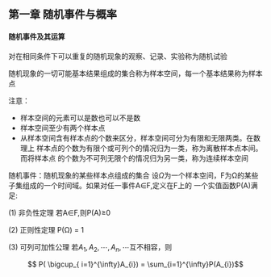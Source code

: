 ## 第一章  随机事件与概率
  
#### 随机事件及其运算
  对在相同条件下可以重复的随机现象的观察、记录、实验称为随机试验
  
  随机现象的一切可能基本结果组成的集合称为样本空间，每一个基本结果称为样本点
  
  注意：
  + 样本空间的元素可以是数也可以不是数
  + 样本空间至少有两个样本点
  + 从样本空间含有样本点的个数来区分，样本空间可分为有限和无限两类。在数理上
  样本点的个数为有限个或可列个的情况归为一类，称为离散样本点本间。而将样本点
  的个数为不可列无限个的情况归为另一类，称为连续样本空间
  
  随机事件：随机现象的某些样本点组成的集合
设$\Omega$为一个样本空间，F为Ω的某些子集组成的一个时间域。如果对任一事件A∈F,定义在F上的
  一个实值函数P(A)满足:
  
 (1) 非负性定理  若A∈F,则P(A)≥0
        
 (2) 正则性定理  P(Ω) = 1
        
 (3) 可列可加性公理 若$A_1,A_2,\cdots,A_n,\cdots$互不相容，则
 
 $$ P( \bigcup_{ i=1}^{\infty}A_{i}) = \sum_{i=1}^{\infty}P(A_{i})$$